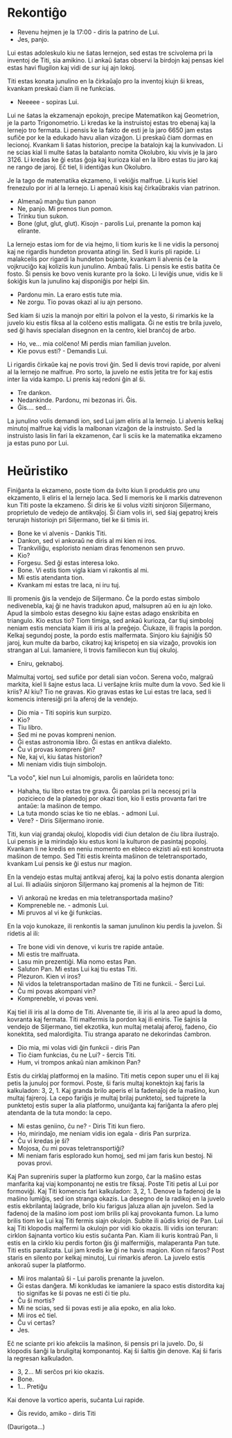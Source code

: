 
# Rekontiĝo

- Revenu hejmen je la 17:00 - diris la patrino de Lui.
- Jes, panjo.

Lui estas adoleskulo kiu ne ŝatas lernejon, sed estas tre scivolema pri la inventoj de Titi, sia amikino. Li ankaŭ ŝatas observi la birdojn kaj pensas kiel estas havi flugilon kaj vidi de sur iuj ajn lokoj.

Titi estas konata junulino en la ĉirkaŭaĵo pro la inventoj kiujn ŝi kreas, kvankam preskaŭ ĉiam ili ne funkcias.

- Neeeee - sopiras Lui.

Lui ne ŝatas la ekzamenajn epokojn, precipe Matematikon kaj Geometrion, je la parto Trigonometrio. Li kredas ke la instruistoj estas tro ebenaj kaj la lernejo tro fermata. Li pensis ke la fakto de esti je la jaro 6650 jam estas sufiĉe por ke la edukado havu alian vizaĝon. Li preskaŭ ĉiam dormas en lecionoj. Kvankam li ŝatas historion, precipe la batalojn kaj la kunvivadon. Li ne scias kial li multe ŝatas la batalanto nomita Okolubro, kiu vivis je la jaro 3126. Li kredas ke ĝi estas ĝoja kaj kurioza kial en la libro estas tiu jaro kaj ne rango de jaroj. Eĉ tiel, li identiĝas kun Okolubro.

Je la tago de matematika ekzameno, li vekiĝis malfrue. Li kuris kiel frenezulo por iri al la lernejo. Li apenaŭ kisis kaj ĉirkaŭbrakis vian patrinon.

- Almenaŭ manĝu tiun panon
- Ne, panjo. Mi prenos tiun pomon.
- Trinku tiun sukon.
- Bone (glut, glut, glut). Kisojn - parolis Lui, prenante la pomon kaj elirante.

La lernejo estas iom for de via hejmo, li tiom kuris ke li ne vidis la personoj kaj ne rigardis hundeton provanta atingi lin. Sed li kuris pli rapide. Li malakcelis por rigardi la hundeton bojante, kvankam li alvenis ĉe la vojkruciĝo kaj koliziis kun junulino. Ambaŭ falis. Li pensis ke estis batita ĉe fosto. Ŝi pensis ke bovo venis kurante pro la ŝoko. Li leviĝis unue, vidis ke li ŝokiĝis kun la junulino kaj disponiĝis por helpi ŝin.

- Pardonu min. La eraro estis tute mia.
- Ne zorgu. Tio povas okazi al iu ajn persono.

Sed kiam ŝi uzis la manojn por eltiri la polvon el la vesto, ŝi rimarkis ke la juvelo kiu estis fiksa al la colĉeno estis malligata. Ĝi ne estis tre brila juvelo, sed ĝi havis specialan disegnon en la centro, kiel branĉoj de arbo.

- Ho, ve... mia colĉeno! Mi perdis mian familian juvelon.
- Kie povus esti? - Demandis Lui.

Li rigardis ĉirkaŭe kaj ne povis trovi ĝin. Sed li devis trovi rapide, por alveni al la lernejo ne malfrue. Pro sorto, la juvelo ne estis ĵetita tre for kaj estis inter lia vida kampo. Li prenis kaj redoni ĝin al ŝi.

- Tre dankon.
- Nedankinde. Pardonu, mi bezonas iri. Ĝis.
- Ĝis.... sed...

La junulino volis demandi ion, sed Lui jam eliris al la lernejo. Li alvenis kelkaj minutoj malfrue kaj vidis la malbonan vizaĝon de la instruisto. Sed la instruisto lasis lin fari la ekzamenon, ĉar li sciis ke la matematika ekzameno ja estas puno por Lui.

# Heŭristiko

Finiĝanta la ekzameno, poste tiom da ŝvito kiun li produktis pro unu ekzamento, li eliris el la lernejo laca. Sed li memoris ke li markis datrevenon kun Titi poste la ekzameno. Ŝi diris ke ŝi volus viziti sinjoron Siljermano, proprietulo de vedejo de antikvaĵoj. Ŝi ĉiam volis iri, sed ŝiaj gepatroj kreis terurajn historiojn pri Siljermano, tiel ke ŝi timis iri.

- Bone ke vi alvenis - Dankis Titi.
- Dankon, sed vi ankoraŭ ne diris al mi kien ni iros.
- Trankviliĝu, esploristo neniam diras fenomenon sen pruvo.
- Kio?
- Forgesu. Sed ĝi estas interesa loko.
- Bone. Vi estis tiom vigla kiam vi rakontis al mi.
- Mi estis atendanta tion.
- Kvankam mi estas tre laca, ni iru tuj.

Ili promenis ĝis la vendejo de Siljermano. Ĉe la pordo estas simbolo nedivenebla, kaj ĝi ne havis tradukon apud, malsupren aŭ en iu ajn loko. Apud la simbolo estas desegno kiu ŝajne estas adago enskribita en triangulo. Kio estus tio? Tiom timiga, sed ankaŭ kurioza, ĉar tiuj simboloj neniam estis menciata kiam ili iris al la preĝejo. Ĉiukaze, ili frapis la pordon.
Kelkaj segundoj poste, la pordo estis malfermata. Sinjoro kiu ŝajniĝis 50 jaroj, kun multe da barbo, cikatroj kaj krispetoj en sia vizaĝo, provokis ion strangan al Lui. Iamaniere, li trovis familiecon kun tiuj okuloj.

- Eniru, geknaboj.

Malmultaj vortoj, sed sufiĉe por detali sian voĉon. Serena voĉo, malgraŭ markita, kiel li ŝajne estus laca. Li verŝajne kriis multe dum la vovo. Sed kie li kriis? Al kiu? Tio ne gravas. Kio gravas estas ke Lui estas tre laca, sed li komencis interesiĝi pri la aferoj de la vendejo.

- Dio mia - Titi sopiris kun surpizo.
- Kio?
- Tiu libro.
- Sed mi ne povas kompreni nenion.
- Ĝi estas astronomia libro. Ĝi estas en antikva dialekto.
- Ĉu vi provas kompreni ĝin?
- Ne, kaj vi, kiu ŝatas historion?
- Mi neniam vidis tiujn simbolojn.

"La voĉo", kiel nun Lui alnomigis, parolis en laŭrideta tono:

- Hahaha, tiu libro estas tre grava. Ĝi parolas pri la necesoj pri la pozicieco de la planedoj por okazi tion, kio li estis provanta fari tre antaŭe: la maŝinon de tempo.
- La tuta mondo scias ke tio ne eblas. - admoni Lui.
- Vere? - Diris Siljermano ironie.

Titi, kun viaj grandaj okuloj, klopodis vidi ĉiun detalon de ĉiu libra ilustraĵo. Lui pensis je la mirindaĵo kiu estus koni la kulturon de pasintaj popoloj. Kvankam li ne kredis en neniu momento en ebleco ekzisti aŭ esti konstruota maŝinon de tempo. Sed Titi estis kreinta maŝinon de teletransportado, kvankam Lui pensis ke ĝi estus nur magion.

En la vendejo estas multaj antikvaj aferoj, kaj la polvo estis donanta alergion al Lui. Ili adiaŭis sinjoron Siljermano kaj promenis al la hejmon de Titi:

- Vi ankoraŭ ne kredas en mia teletransportada maŝino?
- Kompreneble ne. - admonis Lui.
- Mi pruvos al vi ke ĝi funkcias.

En la vojo kunokaze, ili renkontis la saman junulinon kiu perdis la juvelon. Ŝi ridetis al ili:

- Tre bone vidi vin denove, vi kuris tre rapide antaŭe.
- Mi estis tre malfruata.
- Lasu min prezentiĝi. Mia nomo estas Pan.
- Saluton Pan. Mi estas Lui kaj tiu estas Titi.
- Plezuron. Kien vi iros?
- Ni vidos la teletransportadan maŝino de Titi ne funkcii. - Ŝerci Lui.
- Ĉu mi povas akompani vin?
- Kompreneble, vi povas veni.

Kaj tiel ili iris al la domo de Titi. Alvenante tie, ili iris al la areo apud la domo, kovranta kaj fermata. Titi malfermis la pordon kaj ili eniris.
Tie ŝajnis la vendejo de Siljermano, tiel ekzotika, kun multaj metalaj aferoj, fadeno, ĉio konektita, sed malordigita. Tiu stranga aparato ne dekorindas ĉambron.

- Dio mia, mi volas vidi ĝin funkcii - diris Pan
- Tio ĉiam funkcias, ĉu ne Lui? - ŝercis Titi.
- Hum, vi trompos ankaŭ nian amikinon Pan?

Estis du cirklaj platformoj en la maŝino. Titi metis cepon super unu el ili kaj petis la junuloj por formovi. Poste, ŝi faris multaj konektojn kaj faris la kalkuladon: 3, 2, 1. Kaj granda brilo aperis el la fadenaĵoj de la maŝino, kun multaj fajreroj. La cepo fariĝis je multaj brilaj punktetoj, sed tujprete la punktetoj estis super la alia platformo, unuiĝanta kaj fariĝanta la afero plej atendanta de la tuta mondo: la cepo.

- Mi estas geniino, ĉu ne? - Diris Titi kun fiero.
- Ho, mirindaĵo, me neniam vidis ion egala - diris Pan surpriza.
- Ĉu vi kredas je ŝi?
- Mojosa, ĉu mi povas teletransportiĝi?
- Mi neniam faris esplorado kun homoj, sed mi jam faris kun bestoj. Ni povas provi.

Kaj Pan supreniris super la platformo kun zorgo, ĉar la maŝino estas manfarita kaj viaj komponantoj ne estis tre fiksaj.
Poste Titi petis al Lui por formoviĝi.
Kaj Titi komencis fari kalkuladon: 3, 2, 1.
Denove la fadenoj de la maŝino lumiĝis, sed ion stranga okazis.
La desegno de la radikoj en la juvelo estis ekbrilantaj laŭgrade, brilo kiu farigus ĵaluza alian ajn juvelon.
Sed la fadenoj de la maŝino iom post iom brilis pli kaj provokanta fumon. La lumo brilis tiom ke Lui kaj Titi fermis siajn okulojn. Subite ili aŭdis krioj de Pan. Lui kaj Titi klopodis malfermi la okulojn por vidi kio okazis. Ili vidis ion teruran: cirklon ŝajnanta vortico kiu estis suĉanta Pan.
Kiam ili kuris kontraŭ Pan, li estis en la cirklo kiu perdis forton ĝis ĝi malfermiĝis, malaperanta Pan tute. Titi estis paralizata. Lui jam kredis ke ĝi ne havis magion. Kion ni faros? Post staris en silento por kelkaj minutoj, Lui rimarkis aferon. La juvelo estis ankoraŭ super la platformo.

- Mi iros malantaŭ ŝi - Lui parolis prenante la juvelon.
- Ĝi estas danĝera. Mi konkludas ke iamaniere la spaco estis distordita kaj tio signifas ke ŝi povas ne esti ĉi tie plu.
- Ĉu ŝi mortis?
- Mi ne scias, sed ŝi povas esti je alia epoko, en alia loko.
- Mi iros eĉ tiel.
- Ĉu vi certas?
- Jes.

Eĉ ne sciante pri kio afekciis la maŝinon, ŝi pensis pri la juvelo. Do, ŝi klopodis ŝanĝi la bruligitaj komponantoj. Kaj ŝi ŝaltis ĝin denove. Kaj ŝi faris la regresan kalkuladon.

- 3, 2... Mi serĉos pri kio okazis.
- Bone.
- 1... Pretiĝu

Kai denove la vortico aperis, suĉanta Lui rapide.

- Ĝis revido, amiko - diris Titi

(Daurigota...)
